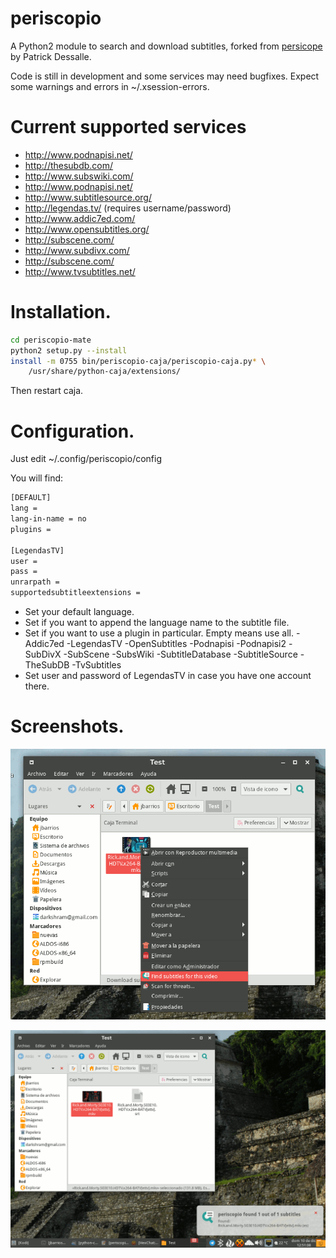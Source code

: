 periscopio
============

A Python2 module to search and download subtitles, forked from [persicope](https://github.com/patrickdessalle/periscope) by Patrick Dessalle.

Code is still in development and some services may need bugfixes. Expect some warnings and errors in ~/.xsession-errors.

Current supported services
==========================

- http://www.podnapisi.net/
- http://thesubdb.com/
- http://www.subswiki.com/
- http://www.podnapisi.net/
- http://www.subtitlesource.org/
- http://legendas.tv/ (requires username/password)
- http://www.addic7ed.com/
- http://www.opensubtitles.org/
- http://subscene.com/
- http://www.subdivx.com/
- http://subscene.com/
- http://www.tvsubtitles.net/

Installation.
============

```bash
cd periscopio-mate
python2 setup.py --install
install -m 0755 bin/periscopio-caja/periscopio-caja.py* \
    /usr/share/python-caja/extensions/
```

Then restart caja.

Configuration.
=============

Just edit ~/.config/periscopio/config

You will find:

```bash
[DEFAULT]
lang =
lang-in-name = no
plugins =

[LegendasTV]
user =
pass =
unrarpath =
supportedsubtitleextensions =
```
- Set your default language.
- Set if you want to append the language name to the subtitle file.
- Set if you want to use a plugin in particular. Empty means use all.
     -Addic7ed
     -LegendasTV
     -OpenSubtitles
     -Podnapisi
     -Podnapisi2
     -SubDivX
     -SubScene
     -SubsWiki
     -SubtitleDatabase
     -SubtitleSource
     -TheSubDB
     -TvSubtitles
- Set user and password of LegendasTV in case you have one account there.

Screenshots.
===========

![Caja context menu](screenshots/screenshot1.png?raw=true "Caja context menu")

![Desktop notification](screenshots/screenshot2.png?raw=true "Desktop notification")

